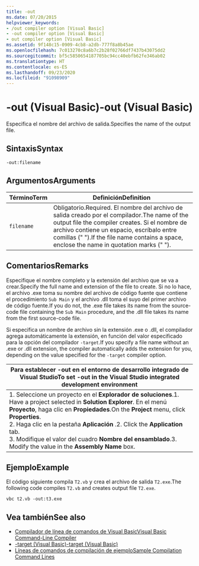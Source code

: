 ```yaml
---
title: -out
ms.date: 07/20/2015
helpviewer_keywords:
- /out compiler option [Visual Basic]
- -out compiler option [Visual Basic]
- out compiler option [Visual Basic]
ms.assetid: 9f148c15-0909-4cb8-a2db-777f8a8b45ae
ms.openlocfilehash: 7c013270c8a6b7c2b28f02766df7437b43075dd2
ms.sourcegitcommit: bf5c5850654187705bc94cc40ebfb62fe346ab02
ms.translationtype: HT
ms.contentlocale: es-ES
ms.lasthandoff: 09/23/2020
ms.locfileid: "91098909"
---
```

# <a name="-out-visual-basic"></a><span data-ttu-id="2570b-102">-out (Visual Basic)</span><span class="sxs-lookup"><span data-stu-id="2570b-102">-out (Visual Basic)</span></span>

<span data-ttu-id="2570b-103">Especifica el nombre del archivo de salida.</span><span class="sxs-lookup"><span data-stu-id="2570b-103">Specifies the name of the output file.</span></span>  
  
## <a name="syntax"></a><span data-ttu-id="2570b-104">Sintaxis</span><span class="sxs-lookup"><span data-stu-id="2570b-104">Syntax</span></span>  
  
```console  
-out:filename  
```  
  
## <a name="arguments"></a><span data-ttu-id="2570b-105">Argumentos</span><span class="sxs-lookup"><span data-stu-id="2570b-105">Arguments</span></span>  
  
|<span data-ttu-id="2570b-106">Término</span><span class="sxs-lookup"><span data-stu-id="2570b-106">Term</span></span>|<span data-ttu-id="2570b-107">Definición</span><span class="sxs-lookup"><span data-stu-id="2570b-107">Definition</span></span>|  
|---|---|  
|`filename`|<span data-ttu-id="2570b-108">Obligatorio.</span><span class="sxs-lookup"><span data-stu-id="2570b-108">Required.</span></span> <span data-ttu-id="2570b-109">El nombre del archivo de salida creado por el compilador.</span><span class="sxs-lookup"><span data-stu-id="2570b-109">The name of the output file the compiler creates.</span></span> <span data-ttu-id="2570b-110">Si el nombre de archivo contiene un espacio, escríbalo entre comillas (" ").</span><span class="sxs-lookup"><span data-stu-id="2570b-110">If the file name contains a space, enclose the name in quotation marks (" ").</span></span>|  
  
## <a name="remarks"></a><span data-ttu-id="2570b-111">Comentarios</span><span class="sxs-lookup"><span data-stu-id="2570b-111">Remarks</span></span>  

 <span data-ttu-id="2570b-112">Especifique el nombre completo y la extensión del archivo que se va a crear.</span><span class="sxs-lookup"><span data-stu-id="2570b-112">Specify the full name and extension of the file to create.</span></span> <span data-ttu-id="2570b-113">Si no lo hace, el archivo .exe toma su nombre del archivo de código fuente que contiene el procedimiento `Sub Main` y el archivo .dll toma el suyo del primer archivo de código fuente.</span><span class="sxs-lookup"><span data-stu-id="2570b-113">If you do not, the .exe file takes its name from the source-code file containing the `Sub Main` procedure, and the .dll file takes its name from the first source-code file.</span></span>  
  
 <span data-ttu-id="2570b-114">Si especifica un nombre de archivo sin la extensión .exe o .dll, el compilador agrega automáticamente la extensión, en función del valor especificado para la opción del compilador `-target`.</span><span class="sxs-lookup"><span data-stu-id="2570b-114">If you specify a file name without an .exe or .dll extension, the compiler automatically adds the extension for you, depending on the value specified for the `-target` compiler option.</span></span>  
  
|<span data-ttu-id="2570b-115">Para establecer -out en el entorno de desarrollo integrado de Visual Studio</span><span class="sxs-lookup"><span data-stu-id="2570b-115">To set -out in the Visual Studio integrated development environment</span></span>|  
|---|  
|<span data-ttu-id="2570b-116">1.  Seleccione un proyecto en el **Explorador de soluciones**.</span><span class="sxs-lookup"><span data-stu-id="2570b-116">1.  Have a project selected in **Solution Explorer**.</span></span> <span data-ttu-id="2570b-117">En el menú **Proyecto**, haga clic en **Propiedades**.</span><span class="sxs-lookup"><span data-stu-id="2570b-117">On the **Project** menu, click **Properties**.</span></span> <br /><span data-ttu-id="2570b-118">2.  Haga clic en la pestaña **Aplicación** .</span><span class="sxs-lookup"><span data-stu-id="2570b-118">2.  Click the **Application** tab.</span></span><br /><span data-ttu-id="2570b-119">3.  Modifique el valor del cuadro **Nombre del ensamblado**.</span><span class="sxs-lookup"><span data-stu-id="2570b-119">3.  Modify the value in the **Assembly Name** box.</span></span>|  
  
## <a name="example"></a><span data-ttu-id="2570b-120">Ejemplo</span><span class="sxs-lookup"><span data-stu-id="2570b-120">Example</span></span>  

 <span data-ttu-id="2570b-121">El código siguiente compila `T2.vb` y crea el archivo de salida `T2.exe`.</span><span class="sxs-lookup"><span data-stu-id="2570b-121">The following code compiles `T2.vb` and creates output file `T2.exe`.</span></span>  
  
```console
vbc t2.vb -out:t3.exe  
```  
  
## <a name="see-also"></a><span data-ttu-id="2570b-122">Vea también</span><span class="sxs-lookup"><span data-stu-id="2570b-122">See also</span></span>

- [<span data-ttu-id="2570b-123">Compilador de línea de comandos de Visual Basic</span><span class="sxs-lookup"><span data-stu-id="2570b-123">Visual Basic Command-Line Compiler</span></span>](index.md)
- [<span data-ttu-id="2570b-124">-target (Visual Basic)</span><span class="sxs-lookup"><span data-stu-id="2570b-124">-target (Visual Basic)</span></span>](target.md)
- [<span data-ttu-id="2570b-125">Líneas de comandos de compilación de ejemplo</span><span class="sxs-lookup"><span data-stu-id="2570b-125">Sample Compilation Command Lines</span></span>](sample-compilation-command-lines.md)
